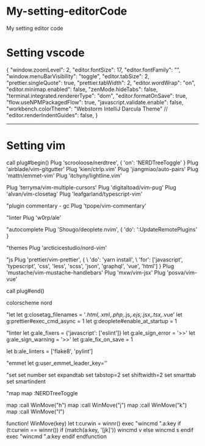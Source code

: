 # My-setting-editorCode
My setting editor code



<h1>Setting vscode</h1>

<p>
{
    "window.zoomLevel": 2,
    "editor.fontSize": 17,
    "editor.fontFamily": "",
    "window.menuBarVisibility": "toggle",
    "editor.tabSize": 2,
    "prettier.singleQuote": true,
    "prettier.tabWidth": 2,
    "editor.wordWrap": "on",
    "editor.minimap.enabled": false,
    "zenMode.hideTabs": false,
    "terminal.integrated.rendererType": "dom",
    "editor.formatOnSave": true,
    "flow.useNPMPackagedFlow": true,
    "javascript.validate.enable": false,
    "workbench.colorTheme": "Webstorm IntelliJ Darcula Theme"
    // "editor.renderIndentGuides": false,
}
</p>

<hr />

<h1>Setting vim</h1>

<p>
call plug#begin()
Plug 'scrooloose/nerdtree', { 'on':  'NERDTreeToggle' }
Plug 'airblade/vim-gitgutter'
Plug 'kien/ctrlp.vim'
Plug 'jiangmiao/auto-pairs'
Plug 'mattn/emmet-vim'
Plug 'itchyny/lightline.vim'

Plug 'terryma/vim-multiple-cursors'
Plug 'digitaltoad/vim-pug'
Plug 'alvan/vim-closetag'
Plug 'leafgarland/typescript-vim'

"plugin commentary - gc
Plug 'tpope/vim-commentary'

"linter
Plug 'w0rp/ale'

"autocomplete
Plug 'Shougo/deoplete.nvim', { 'do': ':UpdateRemotePlugins' }

"themes
Plug 'arcticicestudio/nord-vim'

"js
Plug 'prettier/vim-prettier', {
  \ 'do': 'yarn install',
  \ 'for': ['javascript', 'typescript', 'css', 'less', 'scss', 'json', 'graphql', 'vue', 'html'] }
Plug 'mustache/vim-mustache-handlebars'
Plug 'mxw/vim-jsx'
Plug 'posva/vim-vue'

call plug#end()

colorscheme nord 

"let
let g:closetag_filenames = '*.html,*.xml,*.php,*.js,*.ejs,*.jsx,*.tsx,*.vue'
let g:prettier#exec_cmd_async = 1
let g:deoplete#enable_at_startup = 1

"linter
let g:ale_fixers = {'javascript': ['eslint']}
let g:ale_sign_error = '>>'
let g:ale_sign_warning = '>>'
let g:ale_fix_on_save = 1

let b:ale_linters = ['flake8', 'pylint']

"emmet
let g:user_emmet_leader_key='<C-Z>'

"set
set number
set expandtab
set tabstop=2
set shiftwidth=2
set smarttab
set smartindent

"map
map <C-e> :NERDTreeToggle<CR>

map <silent> <C-h> :call WinMove("h")<CR>
map <silent> <C-j> :call WinMove("j")<CR>
map <silent> <C-k> :call WinMove("k")<CR>
map <silent> <C-l> :call WinMove("l")<CR>

function! WinMove(key)
  let t:curwin = winnr()
  exec "wincmd ".a:key
  if (t:curwin == winnr())
    if (match(a:key, '[jk]'))
      wincmd v
    else
      wincmd s
    endif
    exec "wincmd ".a:key
  endif
endfunction
</p>
